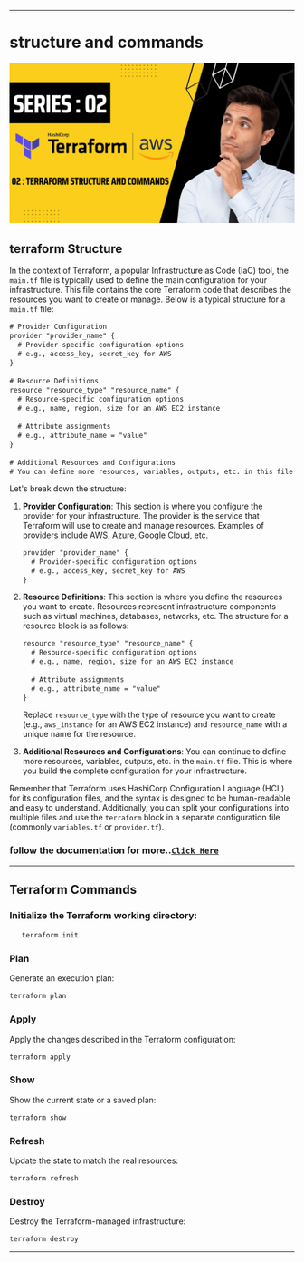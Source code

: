 ----
# structure and commands

<img src="https://github.com/yuva19102003/DEVOPS-TOOL/blob/master/Terrraform/screenshots/structure-and-commands.png">

## terraform Structure

In the context of Terraform, a popular Infrastructure as Code (IaC) tool, the `main.tf` file is typically used to define the main configuration for your infrastructure. 
This file contains the core Terraform code that describes the resources you want to create or manage. Below is a typical structure for a `main.tf` file:

```hcl
# Provider Configuration
provider "provider_name" {
  # Provider-specific configuration options
  # e.g., access_key, secret_key for AWS
}

# Resource Definitions
resource "resource_type" "resource_name" {
  # Resource-specific configuration options
  # e.g., name, region, size for an AWS EC2 instance

  # Attribute assignments
  # e.g., attribute_name = "value"
}

# Additional Resources and Configurations
# You can define more resources, variables, outputs, etc. in this file
```

Let's break down the structure:

1. **Provider Configuration**:
 This section is where you configure the provider for your infrastructure. The provider is the service that Terraform will use to create and manage resources. Examples of providers include AWS, Azure, Google Cloud, etc.

    ```hcl
    provider "provider_name" {
      # Provider-specific configuration options
      # e.g., access_key, secret_key for AWS
    }
    ```

2. **Resource Definitions**:
 This section is where you define the resources you want to create. Resources represent infrastructure components such as virtual machines, databases, networks, etc. The structure for a resource block is as follows:

    ```hcl
    resource "resource_type" "resource_name" {
      # Resource-specific configuration options
      # e.g., name, region, size for an AWS EC2 instance

      # Attribute assignments
      # e.g., attribute_name = "value"
    }
    ```

    Replace `resource_type` with the type of resource you want to create (e.g., `aws_instance` for an AWS EC2 instance) and `resource_name` with a unique name for the resource.

3. **Additional Resources and Configurations**:
You can continue to define more resources, variables, outputs, etc. in the `main.tf` file. This is where you build the complete configuration for your infrastructure.

Remember that Terraform uses HashiCorp Configuration Language (HCL) for its configuration files, and the syntax is designed to be human-readable and easy to understand. 
Additionally, you can split your configurations into multiple files and use the `terraform` block in a separate configuration file (commonly `variables.tf` or `provider.tf`).


### follow the documentation for more..[`Click Here`](https://registry.terraform.io/providers/hashicorp/aws/latest/docs/resources/instance)
----

## Terraform Commands


### Initialize the Terraform working directory:

 ```bash
    terraform init
 ```

### Plan

Generate an execution plan:

```bash
terraform plan
```

### Apply

Apply the changes described in the Terraform configuration:

```bash
terraform apply
```

### Show

Show the current state or a saved plan:

```bash
terraform show
```

### Refresh

Update the state to match the real resources:

```bash
terraform refresh
```

### Destroy

Destroy the Terraform-managed infrastructure:

```bash
terraform destroy
```
----
